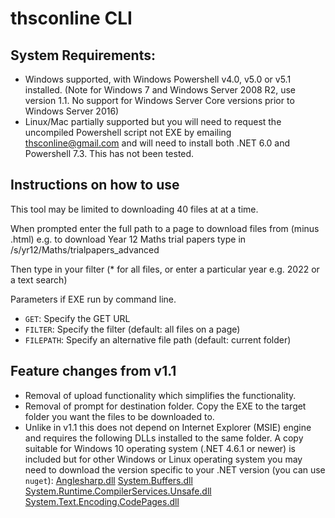 # thsconline CLI

## System Requirements:
* Windows supported, with Windows Powershell v4.0, v5.0 or v5.1 installed.
(Note for Windows 7 and Windows Server 2008 R2, use version 1.1. No support for Windows Server Core versions prior to Windows Server 2016)
* Linux/Mac partially supported but you will need to request the uncompiled Powershell script not EXE by emailing thsconline@gmail.com
and will need to install both .NET 6.0 and Powershell 7.3. This has not been tested.

## Instructions on how to use
This tool may be limited to downloading 40 files at at a time.

When prompted enter the full path to a page to download files from (minus .html) e.g. to download Year 12 Maths trial papers
type in /s/yr12/Maths/trialpapers_advanced

Then type in your filter (* for all files, or enter a particular year e.g. 2022 or a text search)

Parameters if EXE run by command line. 
- `GET`:  Specify the GET URL
- `FILTER`: Specify the filter (default: all files on a page)
- `FILEPATH`: Specify an alternative file path (default: current folder)

## Feature changes from v1.1 
* Removal of upload functionality which simplifies the functionality.
* Removal of prompt for destination folder. Copy the EXE to the target folder you want the files to be downloaded to.
* Unlike in v1.1 this does not depend on Internet Explorer (MSIE) engine and requires the following DLLs installed to the same folder. A copy suitable for Windows 10 operating system (.NET 4.6.1 or newer) is included but for other Windows or Linux operating system you may need to download the version specific to your .NET version (you can use `nuget`):
[Anglesharp.dll](https://www.nuget.org/packages/AngleSharp)
[System.Buffers.dll](https://www.nuget.org/packages/System.Buffers)
[System.Runtime.CompilerServices.Unsafe.dll](https://www.nuget.org/packages/System.Runtime.CompilerServices.Unsafe)
[System.Text.Encoding.CodePages.dll](https://www.nuget.org/packages/System.Text.Encoding.CodePages)






